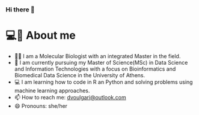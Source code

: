 ### Hi there 👋

# 💻🌸 About me

- 👩‍🔬 I am a Molecular Biologist with an integrated Master in the field.
- 🔭 I am currently pursuing my Master of Science(MSc) in Data Science and Information Technologies with a focus on Bioinformatics and Biomedical Data Science in the University of Athens.
- 💻 I am learning how to code in R an Python and solving problems using machine learning approaches.
- 📫 How to reach me: dvoulgari@outlook.com
- 😄 Pronouns: she/her
